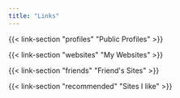 ```yaml
---
title: "Links"
---
```


{{< link-section "profiles" "Public Profiles" >}}

{{< link-section "websites" "My Websites" >}}

{{< link-section "friends" "Friend's Sites" >}}

{{< link-section "recommended" "Sites I like" >}}

